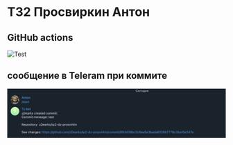 # ТЗ2 Просвиркин Антон 
## GitHub actions
![Test](https://github.com/zDearks/tp2-dz-prosvirkin/actions/workflows/main.yml/badge.svg)
## сообщение в Teleram при коммите 
![screenshot](https://github.com/zDearks/tp2-dz-prosvirkin/blob/main/bot_screenshot.png)



